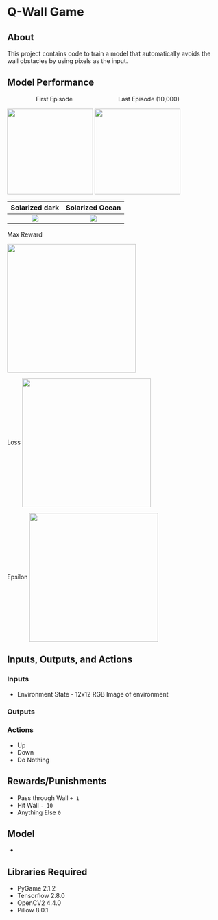 # Q-Wall Game


## About

This project contains code to train a model that automatically avoids the wall obstacles by using pixels as the input. 
  

## Model Performance  
&nbsp;&nbsp;&nbsp;&nbsp;&nbsp;&nbsp;&nbsp;&nbsp;&nbsp;&nbsp;&nbsp;&nbsp;&nbsp;&nbsp;&nbsp;&nbsp;
First Episode &nbsp;&nbsp;&nbsp;&nbsp;&nbsp;&nbsp;&nbsp;&nbsp;&nbsp;&nbsp;&nbsp;&nbsp;&nbsp;&nbsp;&nbsp;&nbsp;&nbsp;&nbsp;&nbsp;&nbsp;&nbsp;&nbsp;&nbsp;&nbsp;&nbsp; 
Last Episode (10,000)



<p float="left">
<img src="https://github.com/mattaadams/RL_Wall_Game/blob/master/assets/Wall_Game_Ep0.gif" align="center" height="200" width="200" >
<img src="https://github.com/mattaadams/RL_Wall_Game/blob/master/assets/Wall_Game.gif" align="center" height="200" width="200" >
</p>


Solarized dark             |  Solarized Ocean
:-------------------------:|:-------------------------:
![](https://github.com/mattaadams/RL_Wall_Game/blob/master/assets/Wall_Game.gif)  |  ![](https://github.com/mattaadams/RL_Wall_Game/blob/master/assets/Wall_Game.gif)
Max Reward


<a href="url"><img src="https://github.com/mattaadams/RL_Wall_Game/blob/master/assets/Max_Reward.png" align="center" width="300" ></a>

Loss
<a href="url"><img src="https://github.com/mattaadams/RL_Wall_Game/blob/master/assets/Loss.png" align="center" width="300" ></a>

Epsilon 
<a href="url"><img src="https://github.com/mattaadams/RL_Wall_Game/blob/master/assets/Epsilon.png" align="center" width="300" ></a>


## Inputs, Outputs, and Actions
  
### Inputs
 - Environment State - 12x12 RGB Image of environment

### Outputs

### Actions
 -  Up
 -  Down
 -  Do Nothing

## Rewards/Punishments
 
 -  Pass through Wall `+ 1` 
 -  Hit Wall  `- 10`
 -  Anything Else `0`
  

## Model 
 
 -  


## Libraries Required

- PyGame 2.1.2
- Tensorflow 2.8.0
- OpenCV2 4.4.0
- Pillow 8.0.1


